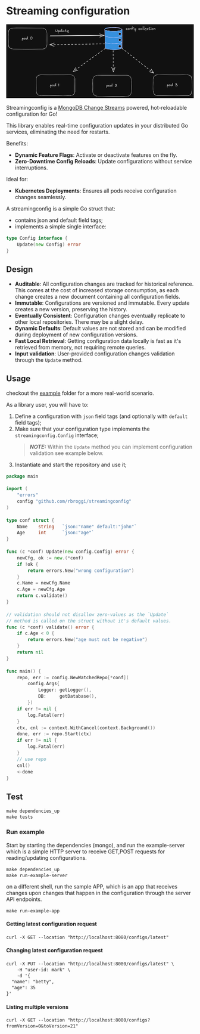 # Streaming configuration

![](doc/img.png)

Streamingconfig is a [MongoDB Change Streams](https://www.mongodb.com/docs/manual/changeStreams/) powered, hot-reloadable configuration for Go!

This library enables real-time configuration updates in your distributed Go services, eliminating the need for restarts.

Benefits:

* **Dynamic Feature Flags**: Activate or deactivate features on the fly.
* **Zero-Downtime Config Reloads**: Update configurations without service interruptions.

Ideal for:

* **Kubernetes Deployments**: Ensures all pods receive configuration changes seamlessly.

A streamingconfig is a simple Go struct that:
* contains json and default field tags;
* implements a simple single interface:
```go
type Config interface {
    Update(new Config) error
}
```

## Design

* **Auditable**: All configuration changes are tracked for historical reference. 
This comes at the cost of increased storage consumption, as each change creates a 
new document containing all configuration fields.
* **Immutable**: Configurations are versioned and immutable. Every update creates 
a new version, preserving the history.
* **Eventually Consistent**: Configuration changes eventually replicate to other local 
repositories. There may be a slight delay.
* **Dynamic Defaults**: Default values are not stored and can be modified during 
deployment of new configuration versions.
* **Fast Local Retrieval**: Getting configuration data locally is fast as it's retrieved 
from memory, not requiring remote queries.
* **Input validation**: User-provided configuration changes validation through the `Update` method.

## Usage

checkout the [example](./example/server/main.go) folder for a more real-world scenario. 

As a library user, you will have to:

1. Define a configuration with `json` field tags (and optionally with `default` field tags);
2. Make sure that your configuration type implements the `streamingconfig.Config` interface;
    > **_NOTE:_**  Within the `Update` method you can implement configuration validation see example below.
3. Instantiate and start the repository and use it;

```go
package main

import (
	"errors"
	config "github.com/rbroggi/streamingconfig"
)

type conf struct {
	Name    string   `json:"name" default:"john"`
	Age     int      `json:"age"`
}

func (c *conf) Update(new config.Config) error {
	newCfg, ok := new.(*conf)
	if !ok {
		return errors.New("wrong configuration")
	}
	c.Name = newCfg.Name
	c.Age = newCfg.Age
	return c.validate()
}

// validation should not disallow zero-values as the `Update` 
// method is called on the struct without it's default values.
func (c *conf) validate() error {
	if c.Age < 0 {
		return errors.New("age must not be negative")
	}
	return nil
}

func main() {
	repo, err := config.NewWatchedRepo[*conf](
		config.Args{
			Logger: getLogger(),
			DB:     getDatabase(),
		})
	if err != nil {
		log.Fatal(err)
	}
	ctx, cnl := context.WithCancel(context.Background())
	done, err := repo.Start(ctx)
	if err != nil {
		log.Fatal(err)
	}
	// use repo
	cnl()
	<-done
}
```

## Test

```shell
make dependencies_up
make tests
```

### Run example 

Start by starting the dependencies (mongo), and run the example-server which is a simple HTTP server to receive GET,POST requests for reading/updating configurations.
```shell
make dependencies_up
make run-example-server
```
on a different shell, run the sample APP, which is an app that receives changes upon changes that happen in the configuration through the server API endpoints.

```shell
make run-example-app
```

#### Getting latest configuration request
```shell
curl -X GET --location "http://localhost:8080/configs/latest"
```
#### Changing latest configuration request
```shell
curl -X PUT --location "http://localhost:8080/configs/latest" \
    -H "user-id: mark" \
    -d '{
  "name": "betty",
  "age": 35
}'
```
#### Listing multiple versions
```shell
curl -X GET --location "http://localhost:8080/configs?fromVersion=0&toVersion=21"
```
